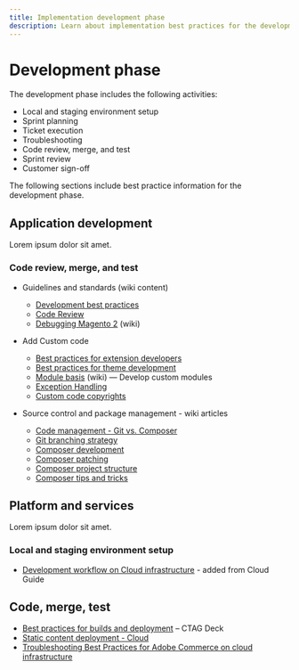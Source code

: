 ```yaml
---
title: Implementation development phase
description: Learn about implementation best practices for the development phase of Adobe Commerce projects.
---
```


# Development phase

The development phase includes the following activities:

- Local and staging environment setup
- Sprint planning
- Ticket execution
- Troubleshooting
- Code review, merge, and test
- Sprint review
- Customer sign-off

The following sections include best practice information for the development phase.

## Application development

Lorem ipsum dolor sit amet.

### Code review, merge, and test

- Guidelines and standards (wiki content)
  - [Development best practices](https://wiki.corp.adobe.com/x/nT4ykw)
  - [Code Review](https://wiki.corp.adobe.com/x/qT4ykw)
  - [Debugging Magento 2](https://wiki.corp.adobe.com/x/nz4ykw) (wiki)

- Add Custom code
  - [Best practices for extension developers](https://developer.adobe.com/commerce/php/best-practices/)
  - [Best practices for theme development](https://wiki.corp.adobe.com/pages/viewpage.action?spaceKey=MAGPS&title=Best+Practices+for+Theme+Development)
  - [Module basis](https://wiki.corp.adobe.com/x/kz4ykw) (wiki) — Develop custom modules
  - [Exception Handling](https://wiki.corp.adobe.com/x/nz4ykw)
  - [Custom code copyrights](https://wiki.corp.adobe.com/x/lj4ykw)

- Source control and package management - wiki articles
  - [Code management - Git vs. Composer](https://wiki.corp.adobe.com/x/pz4ykw)
  - [Git branching strategy](https://wiki.corp.adobe.com/display/MAGPS/Git+Branching+Strategy)
  - [Composer development](https://wiki.corp.adobe.com/x/mD4ykw)
  - [Composer patching](https://wiki.corp.adobe.com/x/mj4ykw)
  - [Composer project structure](https://wiki.corp.adobe.com/x/mT4ykw)
  - [Composer tips and tricks](https://wiki.corp.adobe.com/x/lz4ykw)


## Platform and services

Lorem ipsum dolor sit amet.

### Local and staging environment setup

- [Development workflow on Cloud infrastructure](https://devdocs.magento.com/cloud/architecture/pro-develop-deploy-workflow.html) - added from Cloud Guide

## Code, merge, test

- [Best practices for builds and deployment](https://devdocs.magento.com/cloud/reference/discover-deploy.html#best-practices) – CTAG Deck
- [Static content deployment - Cloud](static-content-deployment.md)
- [Troubleshooting Best Practices for Adobe Commerce on cloud infrastructure​](troubleshooting.md)
